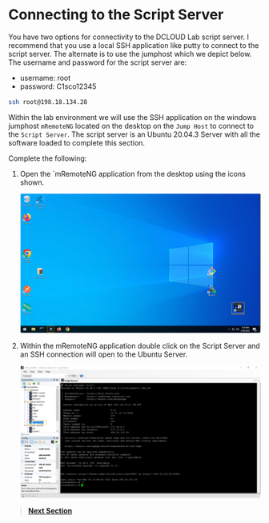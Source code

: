 # Connecting to the Script Server

You have two options for connectivity to the DCLOUD Lab script server. I recommend that you use a local SSH application like putty to connect to the script server. The alternate is to use the jumphost which we depict below. The username and password for the script server are:

- username: root
- password: C1sco12345

```sh
ssh root@198.18.134.28
```

Within the lab environment we will use the SSH application on the windows jumphost `mRemoteNG` located on the desktop on the `Jump Host` to connect to the `Script Server`. The script server is an Ubuntu 20.04.3 Server with all the software loaded to complete this section.

Complete the following:

1. Open the `mRemoteNG application from the desktop using the icons shown.

   ![json](./assets/remoteng-connect.png?raw=true "Import JSON")

2. Within the mRemoteNG application double click on the Script Server and an SSH connection will open to the Ubuntu Server.

   ![json](./assets/remoteng-ssh.png?raw=true "Import JSON")

> [**Next Section**](./04-verify.md)
